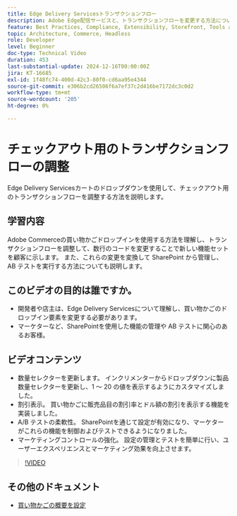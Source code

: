 ```yaml
---
title: Edge Delivery Servicesトランザクションフロー
description: Adobe Edge配信サービスと、トランザクションフローを変更する方法について説明します。
feature: Best Practices, Compliance, Extensibility, Storefront, Tools and External Services
topic: Architecture, Commerce, Headless
role: Developer
level: Beginner
doc-type: Technical Video
duration: 453
last-substantial-update: 2024-12-16T00:00:00Z
jira: KT-16685
exl-id: 1f48fc74-400d-42c3-80f0-cd6aa95e4344
source-git-commit: e306b2cd26506f6a7ef37c2d416be7172dc3c0d2
workflow-type: tm+mt
source-wordcount: '205'
ht-degree: 0%

---
```


# チェックアウト用のトランザクションフローの調整

Edge Delivery Servicesカートのドロップダウンを使用して、チェックアウト用のトランザクションフローを調整する方法を説明します。

## 学習内容

Adobe Commerceの買い物かごドロップインを使用する方法を理解し、トランザクションフローを調整して、数行のコードを変更することで新しい機能セットを顧客に示します。  また、これらの変更を変換して SharePoint から管理し、AB テストを実行する方法についても説明します。

## このビデオの目的は誰ですか。

* 開発者や店主は、Edge Delivery Servicesについて理解し、買い物かごのドロップイン要素を変更する必要があります。
* マーケターなど、SharePointを使用した機能の管理や AB テストに関心のあるお客様。

## ビデオコンテンツ

* 数量セレクターを更新します。 インクリメンターからドロップダウンに製品数量セレクターを更新し、1 ～ 20 の値を表示するようにカスタマイズしました。
* 割引表示。 買い物かごに販売品目の割引率とドル額の割引を表示する機能を実装しました。
* A/B テストの柔軟性。 SharePointを通じて設定が有効になり、マーケターがこれらの機能を制御およびテストできるようになりました。
* マーケティングコントロールの強化。 設定の管理とテストを簡単に行い、ユーザーエクスペリエンスとマーケティング効果を向上させます。

>[!VIDEO](https://video.tv.adobe.com/v/3442351?learn=on)

## その他のドキュメント

* [ 買い物かごの概要を設定 ](https://experienceleague.adobe.com/developer/commerce/storefront/dropins/cart/tutorials/configure-cart-summary/?lang=ja)
